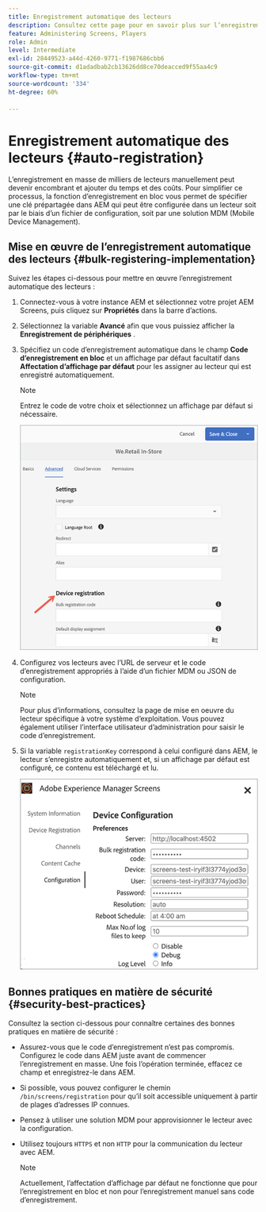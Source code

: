 ```yaml
---
title: Enregistrement automatique des lecteurs
description: Consultez cette page pour en savoir plus sur l’enregistrement automatique des lecteurs avec AMS/On-Prem Screens.
feature: Administering Screens, Players
role: Admin
level: Intermediate
exl-id: 28449523-a44d-4260-9771-f1987686cbb6
source-git-commit: d1adadbab2cb13626dd8ce70deacced9f55aa4c9
workflow-type: tm+mt
source-wordcount: '334'
ht-degree: 60%

---
```


# Enregistrement automatique des lecteurs {#auto-registration}

L’enregistrement en masse de milliers de lecteurs manuellement peut devenir encombrant et ajouter du temps et des coûts. Pour simplifier ce processus, la fonction d’enregistrement en bloc vous permet de spécifier une clé prépartagée dans AEM qui peut être configurée dans un lecteur soit par le biais d’un fichier de configuration, soit par une solution MDM (Mobile Device Management).

## Mise en œuvre de l’enregistrement automatique des lecteurs {#bulk-registering-implementation}

Suivez les étapes ci-dessous pour mettre en œuvre l’enregistrement automatique des lecteurs :

1. Connectez-vous à votre instance AEM et sélectionnez votre projet AEM Screens, puis cliquez sur **Propriétés** dans la barre d’actions.
1. Sélectionnez la variable **Avancé** afin que vous puissiez afficher la **Enregistrement de périphériques** .

1. Spécifiez un code d’enregistrement automatique dans le champ **Code d’enregistrement en bloc** et un affichage par défaut facultatif dans **Affectation d’affichage par défaut** pour les assigner au lecteur qui est enregistré automatiquement.

   >[!NOTE]
   >Entrez le code de votre choix et sélectionnez un affichage par défaut si nécessaire.

   ![image](/help/user-guide/assets/auto-registration/auto-register1.png)
1. Configurez vos lecteurs avec l’URL de serveur et le code d’enregistrement appropriés à l’aide d’un fichier MDM ou JSON de configuration.

   >[!NOTE]
   >Pour plus d’informations, consultez la page de mise en oeuvre du lecteur spécifique à votre système d’exploitation. Vous pouvez également utiliser l’interface utilisateur d’administration pour saisir le code d’enregistrement.

1. Si la variable `registrationKey` correspond à celui configuré dans AEM, le lecteur s’enregistre automatiquement et, si un affichage par défaut est configuré, ce contenu est téléchargé et lu.

   ![image](/help/user-guide/assets/auto-registration/auto-register2.png)

## Bonnes pratiques en matière de sécurité {#security-best-practices}

Consultez la section ci-dessous pour connaître certaines des bonnes pratiques en matière de sécurité :

* Assurez-vous que le code d’enregistrement n’est pas compromis. Configurez le code dans AEM juste avant de commencer l’enregistrement en masse. Une fois l’opération terminée, effacez ce champ et enregistrez-le dans AEM.

* Si possible, vous pouvez configurer le chemin `/bin/screens/registration` pour qu’il soit accessible uniquement à partir de plages d’adresses IP connues.

* Pensez à utiliser une solution MDM pour approvisionner le lecteur avec la configuration.

* Utilisez toujours `HTTPS` et non `HTTP` pour la communication du lecteur avec AEM.

  >[!NOTE]
  >Actuellement, l’affectation d’affichage par défaut ne fonctionne que pour l’enregistrement en bloc et non pour l’enregistrement manuel sans code d’enregistrement.
